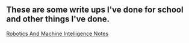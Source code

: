 ## These are some write ups I've done for school and other things I've done.

[Robotics And Machine Intelligence Notes](./robotics-and-machine-intelligence-main-page)

